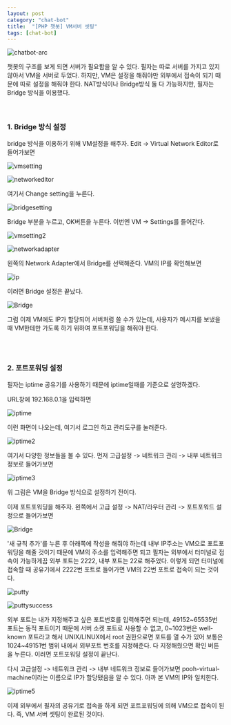 ```yaml
---
layout: post
category: "chat-bot"
title:  "[PHP 챗봇] VM서버 셋팅"
tags: [chat-bot]
---
```


![chatbot-arc](https://github.com/P00HP00H/P00HP00H.github.io/blob/master/img/vmserver-setting/chatbot-arc.JPG?raw=true)

챗봇의 구조를 보게 되면 서버가 필요함을 알 수 있다. 필자는 따로 서버를 가지고 있지 않아서 VM을 서버로 두었다. 하지만, VM은 설정을 해줘야만 외부에서 접속이 되기 때문에 따로 설정을 해줘야 한다.  NAT방식이나 Bridge방식 둘 다 가능하지만, 필자는 Bridge 방식을 이용했다.   
<br><br>
<h3>1. Bridge 방식 설정</h3>

bridge 방식을 이용하기 위해 VM설정을 해주자. Edit -> Virtual Network Editor로 들어가보면

![vmsetting](https://github.com/P00HP00H/P00HP00H.github.io/blob/master/img/vmserver-setting/vmsetting.jpg?raw=true)

![networkeditor](https://github.com/P00HP00H/P00HP00H.github.io/blob/master/img/vmserver-setting/networkeditor.JPG?raw=true)

여기서 Change setting을 누른다.

![bridgesetting](https://github.com/P00HP00H/P00HP00H.github.io/blob/master/img/vmserver-setting/bridgesetting.JPG?raw=true)

Bridge 부분을 누르고, OK버튼을 누른다. 이번엔 VM -> Settings를 들어간다.

![vmsetting2](https://github.com/P00HP00H/P00HP00H.github.io/blob/master/img/vmserver-setting/vmsetting2.jpg?raw=true)

![networkadapter](https://github.com/P00HP00H/P00HP00H.github.io/blob/master/img/vmserver-setting/networkadapter.JPG?raw=true)

왼쪽의 Network Adapter에서 Bridge를 선택해준다. VM의 IP를 확인해보면

![ip](https://github.com/P00HP00H/P00HP00H.github.io/blob/master/img/vmserver-setting/ip.jpg?raw=true)

이러면 Bridge 설정은 끝났다. 

![Bridge](https://github.com/P00HP00H/P00HP00H.github.io/blob/4f88b77a75c27f99b7b478f210814a31c7f77347/img/Bridge.JPG?raw=true)

그럼 이제 VM에도 IP가 할당되어 서버처럼 쓸 수가 있는데, 사용자가 메시지를 보냈을 때 VM한테만 가도록 하기 위하여 포트포워딩을 해줘야 한다.

<br><br>

<h3>2. 포트포워딩 설정</h3>

필자는 iptime 공유기를 사용하기 때문에 iptime일때를 기준으로 설명하겠다.

URL창에 192.168.0.1을 입력하면

![iptime](https://github.com/P00HP00H/P00HP00H.github.io/blob/master/img/vmserver-setting/iptime.jpg?raw=true)

이런 화면이 나오는데, 여기서 로그인 하고 관리도구를 눌러준다.

![iptime2](https://github.com/P00HP00H/P00HP00H.github.io/blob/master/img/vmserver-setting/iptime2.jpg?raw=true)

여기서 다양한 정보들을 볼 수 있다. 먼저 고급설정 -> 네트워크 관리 -> 내부 네트워크 정보로 들어가보면

![iptime3](https://github.com/P00HP00H/P00HP00H.github.io/blob/master/img/vmserver-setting/iptime3.jpg?raw=true)

위 그림은 VM을 Bridge 방식으로 설정하기 전이다.

이제 포트포워딩을 해주자. 왼쪽에서 고급 설정 -> NAT/라우터 관리 -> 포트포워드 설정으로 들어가보면

![Bridge](https://github.com/P00HP00H/P00HP00H.github.io/blob/master/img/vmserver-setting/portforwarding.jpg?raw=true)

'새 규칙 추가'를 누른 후 아래쪽에 작성을 해줘야 하는데 내부 IP주소는 VM으로 포트포워딩을 해줄 것이기 때문에 VM의 주소를 입력해주면 되고 필자는 외부에서 터미널로 접속이 가능하게끔 외부 포트는 2222, 내부 포트는 22로 해주었다. 이렇게 되면 터미널에 접속할 때 공유기에서 2222번 포트로 들어가면 VM의 22번 포트로 접속이 되는 것이다.

![putty](https://github.com/P00HP00H/P00HP00H.github.io/blob/master/img/vmserver-setting/putty.JPG?raw=true)

![puttysuccess](https://github.com/P00HP00H/P00HP00H.github.io/blob/master/img/vmserver-setting/puttysuccess.jpg?raw=true)

외부 포트는 내가 지정해주고 싶은 포트번호를 입력해주면 되는데, 49152~65535번 포트는 동적 포트이기 때문에 서버 소켓 포트로 사용할 수 없고, 0~1023번은 well-known 포트라고 해서 UNIX/LINUX에서 root 권한으로면 포트를 열 수가 있어 보통은 1024~49151번 범위 내에서 외부포트 번호를 지정해준다. 다 지정해줬으면 확인 버튼을 누른다. 이러면 포트포워딩 설정이 끝난다.

다시 고급설정 -> 네트워크 관리 -> 내부 네트워크 정보로 들어가보면 pooh-virtual-machine이라는 이름으로 IP가 할당됐음을 알 수 있다. 아까 본 VM의 IP와 일치한다.

![iptime5](https://github.com/P00HP00H/P00HP00H.github.io/blob/master/img/vmserver-setting/iptime5.jpg?raw=true)

이제 외부에서 필자의 공유기로 접속을 하게 되면 포트포워딩에 의해 VM으로 접속이 된다. 즉, VM 서버 셋팅이 완료된 것이다.
